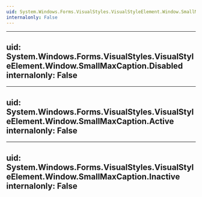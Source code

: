 ```yaml
---
uid: System.Windows.Forms.VisualStyles.VisualStyleElement.Window.SmallMaxCaption
internalonly: False
---
```


---
uid: System.Windows.Forms.VisualStyles.VisualStyleElement.Window.SmallMaxCaption.Disabled
internalonly: False
---

---
uid: System.Windows.Forms.VisualStyles.VisualStyleElement.Window.SmallMaxCaption.Active
internalonly: False
---

---
uid: System.Windows.Forms.VisualStyles.VisualStyleElement.Window.SmallMaxCaption.Inactive
internalonly: False
---
